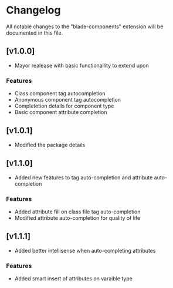 # Changelog

All notable changes to the "blade-components" extension will be documented in this file.

## [v1.0.0]

- Mayor realease with basic functionallity to extend upon

### Features

- Class component tag autocompletion
- Anonymous component tag autocompletion
- Completetion details for component type
- Basic component attribute completion

## [v1.0.1]

- Modified the package details

## [v1.1.0]

- Added new features to tag auto-completion and attribute auto-completion

### Features

- Added attribute fill on class file tag auto-completion
- Modified attribute auto-completion for quality of life

## [v1.1.1]

- Added better intellisense when auto-completing attributes

### Features

- Added smart insert of attributes on varaible type